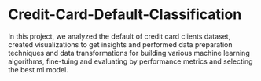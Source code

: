 # Credit-Card-Default-Classification
In this project, we analyzed the default of credit card clients dataset, created visualizations to get insights and performed data preparation techniques and data transformations for building various machine learning algorithms, fine-tuing and evaluating by performance metrics and selecting the best ml model.
